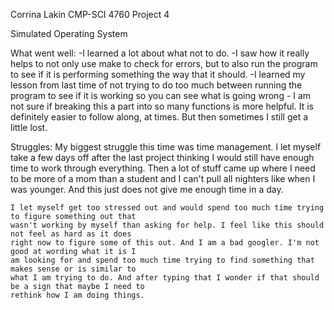 Corrina Lakin
CMP-SCI 4760
Project 4

Simulated Operating System

What went well:
	-I learned a lot about what not to do. 
	-I saw how it really helps to not only use make to check for errors, but to also run the program to
	see if it is performing something the way that it should. 
	-I learned my lesson from last time of not trying to do too much between running the program to see
	if it is working so you can see what is going wrong
	- I am not sure if breaking this a part into so many functions is more helpful. It is definitely 
	easier to follow along, at times. But then sometimes I still get a little lost. 

Struggles:
	My biggest struggle this time was time management. I let myself take a few days off after the last 
	project thinking I would still have enough time to work through everything. Then a lot of stuff 
	came up where I need to be more of a mom than a student and I can't pull all nighters like when I 
	was younger. And this just does not give me enough time in a day. 

	I let myself get too stressed out and would spend too much time trying to figure something out that
	wasn't working by myself than asking for help. I feel like this should not feel as hard as it does
	right now to figure some of this out. And I am a bad googler. I'm not good at wording what it is I
	am looking for and spend too much time trying to find something that makes sense or is similar to
	what I am trying to do. And after typing that I wonder if that should be a sign that maybe I need to 
	rethink how I am doing things. 
